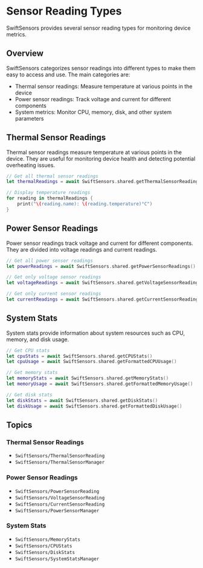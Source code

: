 # Sensor Reading Types

SwiftSensors provides several sensor reading types for monitoring device metrics.

## Overview

SwiftSensors categorizes sensor readings into different types to make them easy to access and use. The main categories are:

- Thermal sensor readings: Measure temperature at various points in the device
- Power sensor readings: Track voltage and current for different components
- System metrics: Monitor CPU, memory, disk, and other system parameters

## Thermal Sensor Readings

Thermal sensor readings measure temperature at various points in the device. They are useful for monitoring device health and detecting potential overheating issues.

```swift
// Get all thermal sensor readings
let thermalReadings = await SwiftSensors.shared.getThermalSensorReadings()

// Display temperature readings
for reading in thermalReadings {
    print("\(reading.name): \(reading.temperature)°C")
}
```

## Power Sensor Readings

Power sensor readings track voltage and current for different components. They are divided into voltage readings and current readings.

```swift
// Get all power sensor readings
let powerReadings = await SwiftSensors.shared.getPowerSensorReadings()

// Get only voltage sensor readings
let voltageReadings = await SwiftSensors.shared.getVoltageSensorReadings()

// Get only current sensor readings
let currentReadings = await SwiftSensors.shared.getCurrentSensorReadings()
```

## System Stats

System stats provide information about system resources such as CPU, memory, and disk usage.

```swift
// Get CPU stats
let cpuStats = await SwiftSensors.shared.getCPUStats()
let cpuUsage = await SwiftSensors.shared.getFormattedCPUUsage()

// Get memory stats
let memoryStats = await SwiftSensors.shared.getMemoryStats()
let memoryUsage = await SwiftSensors.shared.getFormattedMemoryUsage()

// Get disk stats
let diskStats = await SwiftSensors.shared.getDiskStats()
let diskUsage = await SwiftSensors.shared.getFormattedDiskUsage()
```

## Topics

### Thermal Sensor Readings

- ``SwiftSensors/ThermalSensorReading``
- ``SwiftSensors/ThermalSensorManager``

### Power Sensor Readings

- ``SwiftSensors/PowerSensorReading``
- ``SwiftSensors/VoltageSensorReading``
- ``SwiftSensors/CurrentSensorReading``
- ``SwiftSensors/PowerSensorManager``

### System Stats

- ``SwiftSensors/MemoryStats``
- ``SwiftSensors/CPUStats``
- ``SwiftSensors/DiskStats``
- ``SwiftSensors/SystemStatsManager``